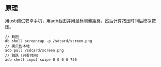 ## 原理
用usb调试安卓手机，用adb截图并用鼠标测量距离，然后计算按压时间后模拟按压。
```
// 截图
db shell screencap -p /sdcard/screen.png
// 拷贝到本地
adb pull /sdcard/screen.png
// 跳跃（只看时间）
adb shell input swipe 0 0 0 0 750
```
